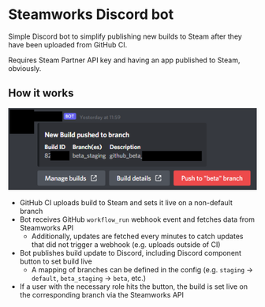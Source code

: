 # Steamworks Discord bot

Simple Discord bot to simplify publishing new builds to Steam after they have been uploaded from GitHub CI.

Requires Steam Partner API key and having an app published to Steam, obviously.

## How it works

![Discord Screenshot](data/bot_demo.png)

- GitHub CI uploads build to Steam and sets it live on a non-default branch
- Bot receives GitHub `workflow_run` webhook event and fetches data from Steamworks API
  + Additionally, updates are fetched every <N> minutes to catch updates that did not trigger a webhook (e.g. uploads outside of CI)
- Bot publishes build update to Discord, including Discord component button to set build live
  + A mapping of branches can be defined in the config (e.g. `staging` -> `default`, `beta_staging` -> `beta`, etc.)
- If a user with the necessary role hits the button, the build is set live on the corresponding branch via the Steamworks API
